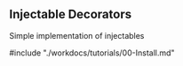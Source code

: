 ## Injectable Decorators

Simple implementation of injectables

#include "./workdocs/tutorials/00-Install.md"
